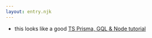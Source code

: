 ```yaml
---
layout: entry.njk
---
```


- this looks like a good [TS Prisma, GQL & Node tutorial](https://medium.com/geekculture/how-to-setup-full-stack-apollo-gql-codegen-prisma-2-0-typescript-react-part-1-the-backend-e9eae9518dc9)
